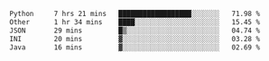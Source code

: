 <!--START_SECTION:waka-->

```txt
Python     7 hrs 21 mins   ██████████████████░░░░░░░   71.98 %
Other      1 hr 34 mins    ████░░░░░░░░░░░░░░░░░░░░░   15.45 %
JSON       29 mins         █▒░░░░░░░░░░░░░░░░░░░░░░░   04.74 %
INI        20 mins         ▓░░░░░░░░░░░░░░░░░░░░░░░░   03.28 %
Java       16 mins         ▓░░░░░░░░░░░░░░░░░░░░░░░░   02.69 %
```

<!--END_SECTION:waka-->
